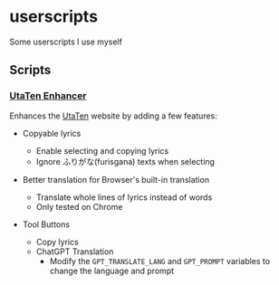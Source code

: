 # userscripts

Some userscripts I use myself

## Scripts

### [UtaTen Enhancer](/utanet-enhancer/user.js)

Enhances the [UtaTen](https://utaten.com/) website by adding a few features:
- Copyable lyrics
  - Enable selecting and copying lyrics
  - Ignore ふりがな(furisgana) texts when selecting

- Better translation for Browser's built-in translation
  - Translate whole lines of lyrics instead of words
  - Only tested on Chrome

- Tool Buttons
  - Copy lyrics
  - ChatGPT Translation
    - Modify the `GPT_TRANSLATE_LANG` and `GPT_PROMPT` variables to change the language and prompt
